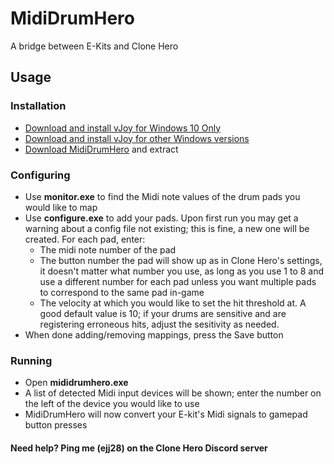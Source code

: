 # MidiDrumHero
 A bridge between E-Kits and Clone Hero

## Usage

### Installation
- [Download and install vJoy for Windows 10 Only](https://github.com/jshafer817/vJoy/releases)
- [Download and install vJoy for other Windows versions](https://github.com/shauleiz/vJoy/releases)
- [Download MidiDrumHero](https://github.com/ejj28/mididrumhero/releases/latest) and extract

### Configuring
- Use **monitor.exe** to find the Midi note values of the drum pads you would like to map
- Use **configure.exe** to add your pads. Upon first run you may get a warning about a config file not existing; this is fine, a new one will be created. For each pad, enter:
    - The midi note number of the pad
    - The button number the pad will show up as in Clone Hero's settings, it doesn't matter what number you use, as long as you use 1 to 8 and use a different number for each pad unless you want multiple pads to correspond to the same pad in-game
    - The velocity at which you would like to set the hit threshold at. A good default value is 10; if your drums are sensitive and are registering erroneous hits, adjust the sesitivity as needed.
- When done adding/removing mappings, press the Save button

### Running
- Open **mididrumhero.exe**
- A list of detected Midi input devices will be shown; enter the number on the left of the device you would like to use
- MidiDrumHero will now convert your E-kit's Midi signals to gamepad button presses

#### Need help? Ping me (ejj28) on the Clone Hero Discord server
